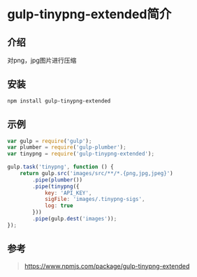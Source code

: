 # gulp-tinypng-extended简介

## 介绍

对png，jpg图片进行压缩

## 安装

```bash
npm install gulp-tinypng-extended
```

## 示例

```javascript
var gulp = require('gulp');
var plumber = require('gulp-plumber');
var tinypng = require('gulp-tinypng-extended');
 
gulp.task('tinypng', function () {
    return gulp.src('images/src/**/*.{png,jpg,jpeg}')
        .pipe(plumber())
        .pipe(tinypng({
            key: 'API_KEY',
            sigFile: 'images/.tinypng-sigs',
            log: true
        }))
        .pipe(gulp.dest('images'));
});
```

## 参考

> https://www.npmjs.com/package/gulp-tinypng-extended